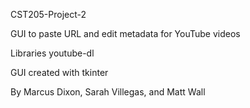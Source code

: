 CST205-Project-2

GUI to paste URL and edit metadata for YouTube videos

Libraries
youtube-dl

GUI created with tkinter


By Marcus Dixon, Sarah Villegas, and Matt Wall
